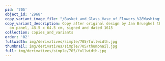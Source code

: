 ```yaml
---
pid: '705'
object_id: '2968'
copy_variant_image_file: "/Basket_and_Glass_Vase_of_Flowers_%28Washington%29_copy_3.jpg"
copy_variant_description: Copy after original design by Jan Brueghel the Elder, Oil
  on panel, 48.5 x 64.5 cm, signed and dated 1615
collection: copies_and_variants
order: '02'
fullwidth: img/derivatives/simple/705/fullwidth.jpg
thumbnail: img/derivatives/simple/705/thumbnail.jpg
full: img/derivatives/simple/705/fullwidth.jpg
---
```

